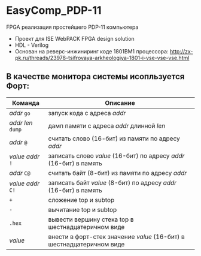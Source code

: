 ﻿# EasyComp_PDP-11
FPGA реализация простейшего PDP-11 компьютера 
* Проект для ISE WebPACK FPGA design solution
* HDL - Verilog
* Основан на реверс-инжиниринг коде 1801ВМ1 процессора: 
http://zx-pk.ru/threads/23978-tsifrovaya-arkheologiya-1801-i-vse-vse-vse.html  
## В качестве монитора системы исопльзуется Форт:  
| Команда  | Описание |
| ------------- | ------------- |
| _addr_ `go` | запуск кода с адреса _addr_ |  
| _addr_ _len_ `dump` | дамп памяти с адреса _addr_ длинной _len_  |
| _addr_ `@` | считать слово (16-бит) из памяти по адресу _addr_ |
| _value_ _addr_ `!` | записать слово _value_ (16-бит) по адресу _addr_ (16-бит) в память  
| _addr_ `С@` | считать байт (8-бит) из памяти по адресу _addr_ 
| _value_ _addr_ `С!` | записать байт _value_ (8-бит) по адресу _addr_ (16-бит) в память  
| `+` | сложение top и subtop  
| `-` | вычитание top и subtop  
| `.hex` | вывести вершину стека top в шестнадцатеричном виде  
| _value_ | внести в форт-стек значение _value_ (16-бит) в шестнадцатеричном виде
